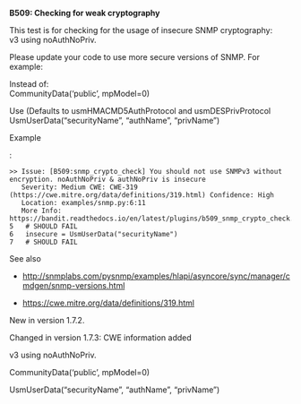 **B509: Checking for weak cryptography**

This test is for checking for the usage of insecure SNMP cryptography:  
v3 using noAuthNoPriv.

Please update your code to use more secure versions of SNMP. For
example:

Instead of:  
CommunityData(‘public’, mpModel=0)

Use (Defaults to usmHMACMD5AuthProtocol and usmDESPrivProtocol  
UsmUserData(“securityName”, “authName”, “privName”)

Example

:

    >> Issue: [B509:snmp_crypto_check] You should not use SNMPv3 without encryption. noAuthNoPriv & authNoPriv is insecure
       Severity: Medium CWE: CWE-319 (https://cwe.mitre.org/data/definitions/319.html) Confidence: High
       Location: examples/snmp.py:6:11
       More Info: https://bandit.readthedocs.io/en/latest/plugins/b509_snmp_crypto_check.html
    5   # SHOULD FAIL
    6   insecure = UsmUserData("securityName")
    7   # SHOULD FAIL

See also

- <a
  href="http://snmplabs.com/pysnmp/examples/hlapi/asyncore/sync/manager/cmdgen/snmp-versions.html"
  class="reference external"
  shape="rect">http://snmplabs.com/pysnmp/examples/hlapi/asyncore/sync/manager/cmdgen/snmp-versions.html</a>

- <a href="https://cwe.mitre.org/data/definitions/319.html"
  class="reference external"
  shape="rect">https://cwe.mitre.org/data/definitions/319.html</a>

New in version 1.7.2.

Changed in version 1.7.3: CWE information added

v3 using noAuthNoPriv.

CommunityData(‘public’, mpModel=0)

UsmUserData(“securityName”, “authName”, “privName”)
